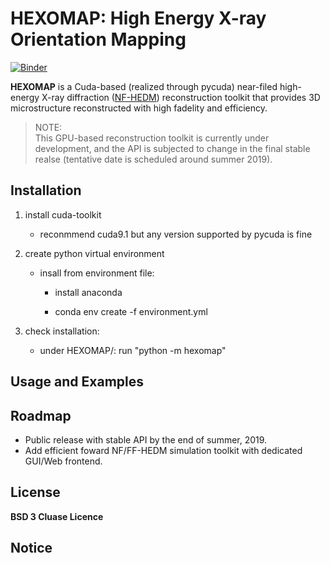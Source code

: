 # HEXOMAP: High Energy X-ray Orientation Mapping

[![Binder](https://mybinder.org/badge_logo.svg)](https://mybinder.org/v2/gh/HeLiuCMU/HEXOMAP.git/v0.2?filepath=examples%2FAu_cube%2Fdemo_Au_cube.ipynb)

__HEXOMAP__ is a Cuda-based (realized through pycuda) near-filed high-energy
X-ray diffraction ([NF-HEDM](https://www.andrew.cmu.edu/user/suter/3dxdm/3dxdm.html))
reconstruction toolkit that provides 3D microstructure reconstructed with high
fadelity and efficiency.

> NOTE:  
> This GPU-based reconstruction toolkit is currently under development, and
> the API is subjected to change in the final stable realse (tentative date
> is scheduled around summer 2019).

## Installation

1. install cuda-toolkit

    *    reconmmend cuda9.1 but any version supported by pycuda is fine
1. create python virtual environment

    *   insall from environment file:

        *	install anaconda

        * conda env create -f environment.yml
        
1. check installation:
    * under HEXOMAP/: run "python -m hexomap"

## Usage and Examples

## Roadmap
* Public release with stable API by the end of summer, 2019.
* Add efficient foward NF/FF-HEDM simulation toolkit with dedicated GUI/Web frontend.

## License
__BSD 3 Cluase Licence__

## Notice
